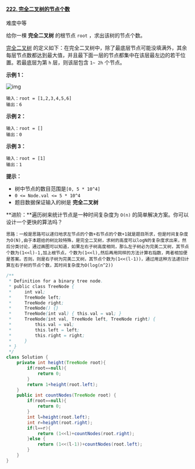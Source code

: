 #### [222. 完全二叉树的节点个数](https://leetcode-cn.com/problems/count-complete-tree-nodes/)

难度中等

给你一棵 **完全二叉树** 的根节点 `root` ，求出该树的节点个数。

[完全二叉树](https://baike.baidu.com/item/完全二叉树/7773232?fr=aladdin) 的定义如下：在完全二叉树中，除了最底层节点可能没填满外，其余每层节点数都达到最大值，并且最下面一层的节点都集中在该层最左边的若干位置。若最底层为第 `h` 层，则该层包含 `1~ 2h` 个节点。

 

**示例 1：**

![img](https://assets.leetcode.com/uploads/2021/01/14/complete.jpg)

```
输入：root = [1,2,3,4,5,6]
输出：6
```

**示例 2：**

```
输入：root = []
输出：0
```

**示例 3：**

```
输入：root = [1]
输出：1
```

 

**提示：**

- 树中节点的数目范围是`[0, 5 * 10^4]`
- `0 <= Node.val <= 5 * 10^4`
- 题目数据保证输入的树是 **完全二叉树**

 

**进阶：**遍历树来统计节点是一种时间复杂度为 `O(n)` 的简单解决方案。你可以设计一个更快的算法吗？



```
思路：一般是思路可以递归地求左节点的个数+右节点的个数+1就是题目所求，但是时间复杂度为O(N),由于本题给的树比较特殊，是完全二叉树，求树的高度可以logN的复杂度求出来，然后分类讨论，通过画图可以知道，如果左右子树高度相同，那么左子树必为完美二叉树，其节点个数为(1<<l)-1,加上根节点，个数为(1<<l),然后再用同样的方法计算右指数，两者相加便是答案。否则，则是右子树为完美二叉树，其节点个数为(1<<(l-1))，通过用这种方法递归计算左右子树的节点个数，其时间复杂度为O(log(n^2))
```

```java
/**
 * Definition for a binary tree node.
 * public class TreeNode {
 *     int val;
 *     TreeNode left;
 *     TreeNode right;
 *     TreeNode() {}
 *     TreeNode(int val) { this.val = val; }
 *     TreeNode(int val, TreeNode left, TreeNode right) {
 *         this.val = val;
 *         this.left = left;
 *         this.right = right;
 *     }
 * }
 */
class Solution {
    private int height(TreeNode root){
        if(root==null){
            return 0;
        }
        return 1+height(root.left);
    }
    public int countNodes(TreeNode root) {
        if(root==null){
            return 0;
        }
        int l=height(root.left);
        int r=height(root.right);
        if(l==r){
            return (1<<l)+countNodes(root.right);
        }else {
            return (1<<(l-1))+countNodes(root.left);
        }
    }
}
```

